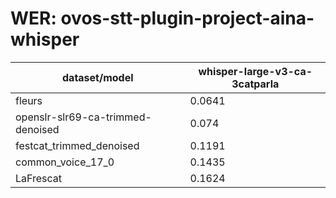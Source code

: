 
# WER: ovos-stt-plugin-project-aina-whisper
|dataset/model|whisper-large-v3-ca-3catparla|
|-|-|
| fleurs | 0.0641 |
| openslr-slr69-ca-trimmed-denoised | 0.074 |
| festcat_trimmed_denoised | 0.1191 |
| common_voice_17_0 | 0.1435 |
| LaFrescat | 0.1624 |